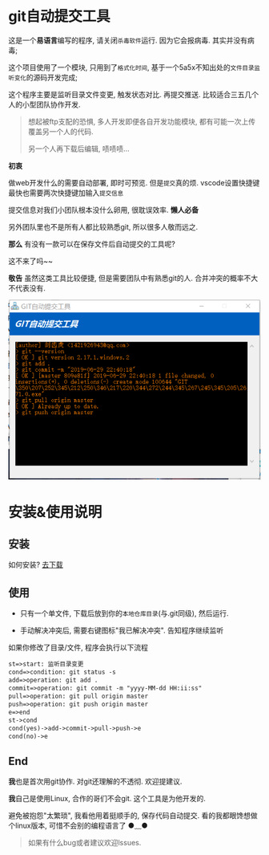 # git自动提交工具

这是一个**易语言**编写的程序, 请关闭`杀毒软件`运行.  因为它会报病毒. 其实并没有病毒;



这个项目使用了一个模块, 只用到了`格式化时间`, 基于一个5a5x不知出处的`文件目录监听变化`的源码开发完成;



这个程序主要是监听目录文件变更, 触发状态对比.  再提交推送.   比较适合三五几个人的小型团队协作开发.  





> 想起被ftp支配的恐惧, 多人开发即便各自开发功能模块,  都有可能一次上传覆盖另一个人的代码.  
>
> 另一个人再下载后编辑,  啧啧啧...   



**初衷**

做web开发什么的需要自动部署, 即时可预览. 但是`提交`真的烦.   vscode设置快捷键最快也需要两次快捷键加输入`提交信息`  



提交信息对我们小团队根本没什么卵用,  很耽误效率.   **懒人必备**



另外团队里也不是所有人都比较熟悉git, 所以很多人敬而远之.



**那么** 有没有一款可以在保存文件后自动提交的工具呢?



这不来了吗~~



**敬告** 虽然这类工具比较便捷, 但是需要团队中有熟悉git的人.  合并冲突的概率不大不代表没有.  

![界面](source/img.png)





# 安装&使用说明

## 安装

如何安装? [去下载](/tree/master/releases)





## 使用

- 只有一个单文件, 下载后放到你的`本地仓库目录`(与.git同级), 然后运行.

- 手动解决冲突后, 需要右键图标"我已解决冲突". 告知程序继续监听





如果你修改了目录/文件,  程序会执行以下流程

```flow
st=>start: 监听目录变更
cond=>condition: git status -s
add=>operation: git add .
commit=>operation: git commit -m "yyyy-MM-dd HH:ii:ss"
pull=>operation: git pull origin master
push=>operation: git push origin master
e=>end
st->cond
cond(yes)->add->commit->pull->push->e
cond(no)->e

```



## End

**我**也是首次用git协作.  对git还理解的不透彻.  欢迎提建议.



**我**自己是使用Linux, 合作的哥们不会git.  这个工具是为他开发的.   



避免被抱怨"太繁琐",  我看他用着挺顺手的,  保存代码自动提交.   看的我都眼馋想做个linux版本, 可惜不会别的编程语言了 ●﹏●



> 如果有什么bug或者建议欢迎lssues.



